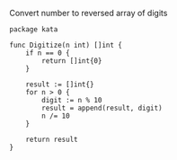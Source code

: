 Convert number to reversed array of digits
    
    package kata
    
    func Digitize(n int) []int {
        if n == 0 {
            return []int{0}
        }
    
        result := []int{}
        for n > 0 {
            digit := n % 10
            result = append(result, digit)
            n /= 10
        }
    
        return result
    }
